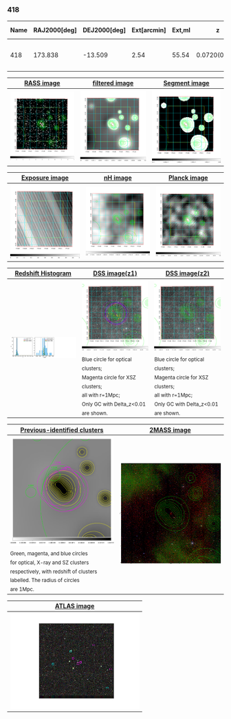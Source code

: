 <div STYLE="page-break-after: always;"></div>

### 418

|Name|RAJ2000[deg]|DEJ2000[deg] |Ext[arcmin]| Ext,ml | z | z_src| C|GC(XSZ,Delta_z<0.01)| GC(OPT,Delta_z<0.01)|GC| R_sig[arcmin] | R500[arcmin] | R500[Mpc]| CRsig[c/s] | CR500[c/s] |L500[1E44 erg/s]|F500[1E-12 erg/s/cm^2]| M500[1E14 Msun]|Tx[keV]|Cnt_sig|Beta|Rc[arcmin]|Comment|Alias|
|---|---|---|---|---|---|------|---|--------|---------|----------|---|---|---|---|---|---|---|---|---|---|---|---|---|---|
|418| 173.838| -13.509| 2.54| 55.54| 0.0720(0.005)| z1, z_xsz| B| L03, MCXC| A| A, L03, MCXC, W| 15.625| 9.864| 0.812| 0.246(0.041)| 0.231(0.039)| 0.528(0.054)| 4.171(0.424)| 1.63(0.08)| 2.96(0.10)| 76.2| 0.875(-0.127+0.088)| 5.262(-0.936+0.678)| -| k307|

|[RASS image](../image/418/418_img.pdf)|[filtered image](../image/418/418_fil.pdf)|[Segment image](../image/418/418_seg.pdf)|
|-------------------|--------------------|-------------------|
| <img src="../image/418/418_img.png" width="300">  | <img src="../image/418/418_fil.png" width="300">   | <img src="../image/418/418_seg.png" width="300">  |

|[Exposure image](../image/418/418_mex.pdf)| [nH image](../image/418/418_nh.pdf)| [Planck image](../image/418/418_p.pdf)|
|-------------------|--------------------|-------------------|
|<img src="../image/418/418_mex.png" width="300">   | <img src="../image/418/418_nh.png" width="300">    | <img src="../image/418/418_p.png" width="300"> |

|[Redshift Histogram](../image/418/418_zg.pdf) | [DSS image(z1)](../image/418/418_dss_z1.pdf)      |  [DSS image(z2)](../image/418/418_dss_z2.pdf)    |
|-------------------|--------------------|-------------------|
|<img src="../image/418/418_zg.png" width="300"> |<img src="../image/418/418_dss_z1.png" width="300"> <sub><br>Blue circle for optical clusters; <br>Magenta circle for XSZ clusters; <br>all with r=1Mpc; <br>Only GC with Delta_z<0.01 are shown. </sub>| <img src="../image/418/418_dss_z2.png" width="300"><sub><br>Blue circle for optical clusters; <br>Magenta circle for XSZ clusters; <br>all with r=1Mpc; <br>Only GC with Delta_z<0.01 are shown. </sub> |

|[Previous-identified clusters](../image/418/418_gc.pdf) | [2MASS image](../image/418/418_2mass.pdf)      |
|-------------------|-------------------|
|<img src=../image/418/418_gc.png width="300"> <br><sub>Green, magenta, and blue circles <br>for optical, X-ray and SZ clusters <br>respectively, with redshift of clusters <br>labelled. The radius of circles <br>are 1Mpc.</sub>|<img src="../image/418/418_2mass.png" width="300">  |

|[ATLAS image](../image/418/418_s.pdf)        |
|-------------------|
| <img src="../image/418/418_s.png" width="300">  |
